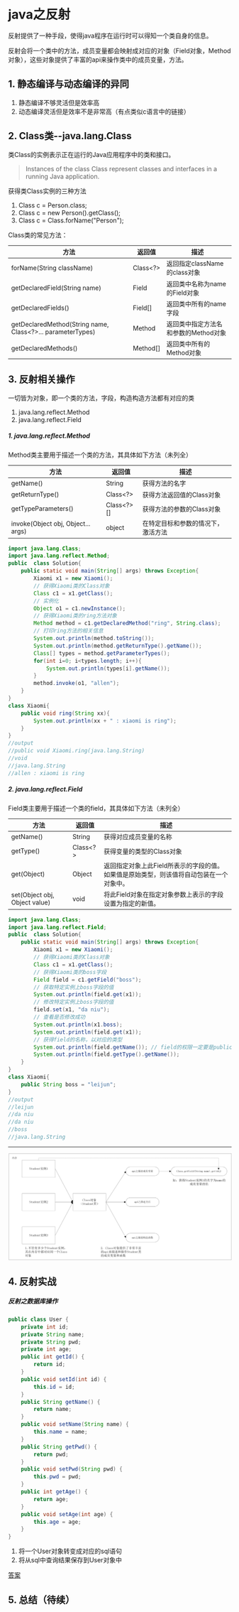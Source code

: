 # java之反射
反射提供了一种手段，使得java程序在运行时可以得知一个类自身的信息。

反射会将一个类中的方法，成员变量都会映射成对应的对象（Field对象，Method对象），这些对象提供了丰富的api来操作类中的成员变量，方法。
## 1. 静态编译与动态编译的异同
1. 静态编译不够灵活但是效率高
2. 动态编译灵活但是效率不是非常高（有点类似c语言中的链接）
## 2. Class类--java.lang.Class
类Class的实例表示正在运行的Java应用程序中的类和接口。
>Instances of the class Class represent classes and interfaces in a running Java application. 

获得类Class实例的三种方法
1. Class c = Person.class;
2. Class c = new Person().getClass();
3. Class c = Class.forName("Person");

Class类的常见方法：

方法 | 返回值 | 描述
------------ | ------------- | ------------- 
forName(String className) | Class<?> | 返回指定className的class对象
getDeclaredField(String name) | Field | 返回类中名称为name的Field对象
getDeclaredFields() | Field[] | 返回类中所有的name字段
getDeclaredMethod(String name, Class<?>... parameterTypes) | Method | 返回类中指定方法名和参数的Method对象
getDeclaredMethods() | Method[] | 返回类中所有的Method对象

## 3. 反射相关操作
一切皆为对象，即一个类的方法，字段，构造构造方法都有对应的类
1. java.lang.reflect.Method
2. java.lang.reflect.Field
##### 1. java.lang.reflect.Method
Method类主要用于描述一个类的方法，其具体如下方法（未列全）

方法 | 返回值 | 描述
------------ | ------------- | ------------- 
getName() | String | 获得方法的名字
getReturnType() | Class<?> | 获得方法返回值的Class对象
getTypeParameters() | Class<?>[] | 获得方法的参数的Class对象
invoke(Object obj, Object... args)| object | 在特定目标和参数的情况下，激活方法

```java
import java.lang.Class;
import java.lang.reflect.Method;
public  class Solution{
    public static void main(String[] args) throws Exception{
        Xiaomi x1 = new Xiaomi();
        // 获得Xiaomi类的Class对象
        Class c1 = x1.getClass();
        // 实例化
        Object o1 = c1.newInstance();
        // 获得Xiaomi类的ring方法对象
        Method method = c1.getDeclaredMethod("ring", String.class);
        // 打印ring方法的相关信息
        System.out.println(method.toString());
        System.out.println(method.getReturnType().getName());
        Class[] types = method.getParameterTypes();
        for(int i=0; i<types.length; i++){
            System.out.println(types[i].getName());
        }
        method.invoke(o1, "allen");
    }
}
class Xiaomi{
    public void ring(String xx){
        System.out.println(xx + " : xiaomi is ring");
    }
}
//output
//public void Xiaomi.ring(java.lang.String)
//void
//java.lang.String
//allen : xiaomi is ring
```
##### 2. java.lang.reflect.Field
Field类主要用于描述一个类的field，其具体如下方法（未列全）

方法 | 返回值 | 描述
------------ | ------------- | ------------- 
getName() | String | 获得对应成员变量的名称
getType() | Class<?> | 获得变量的类型的Class对象
get(Object) | Object | 返回指定对象上此Field所表示的字段的值。如果值是原始类型，则该值将自动包装在一个对象中。
set(Object obj, Object value)| void | 将此Field对象在指定对象参数上表示的字段设置为指定的新值。

```java
import java.lang.Class;
import java.lang.reflect.Field;
public  class Solution{
    public static void main(String[] args) throws Exception{
        Xiaomi x1 = new Xiaomi();
        // 获得Xiaomi类的Class对象
        Class c1 = x1.getClass();
        // 获得Xiaomi类的boss字段
        Field field = c1.getField("boss");
        // 获取特定实例上boss字段的值
        System.out.println(field.get(x1));
        // 修改特定实例上boss字段的值
        field.set(x1, "da niu");
        // 查看是否修改成功
        System.out.println(x1.boss);
        System.out.println(field.get(x1));
        // 获得field的名称，以对应的类型
        System.out.println(field.getName()); // field的权限一定要是public的，否则会报出NoSuchFieldException异常
        System.out.println(field.getType().getName());
    }
}
class Xiaomi{
    public String boss = "leijun";
}
//output
//leijun
//da niu
//da niu
//boss
//java.lang.String
```
---

![](../pictures/others/1.jpg)

## 4. 反射实战
##### 反射之数据库操作
```java
public class User {
    private int id;
    private String name;
    private String pwd;
    private int age;
    public int getId() {
        return id;
    }
    public void setId(int id) {
        this.id = id;
    }
    public String getName() {
        return name;
    }
    public void setName(String name) {
        this.name = name;
    }
    public String getPwd() {
        return pwd;
    }
    public void setPwd(String pwd) {
        this.pwd = pwd;
    }
    public int getAge() {
        return age;
    }
    public void setAge(int age) {
        this.age = age;
    }
}
```
1. 将一个User对象转变成对应的sql语句
2. 将从sql中查询结果保存到User对象中

[答案](https://mp.weixin.qq.com/s/0fjNYaEWEgxM3F8jZceygw)
## 5. 总结（待续）
